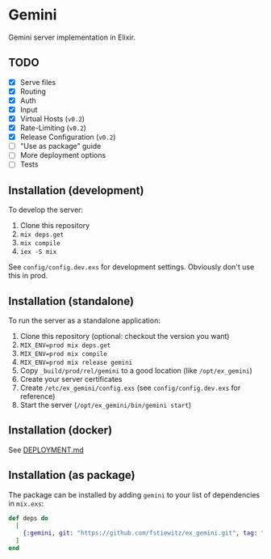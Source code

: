 # Gemini

Gemini server implementation in Elixir.

## TODO

- [x] Serve files
- [x] Routing
- [x] Auth
- [x] Input
- [x] Virtual Hosts (`v0.2`)
- [x] Rate-Limiting (`v0.2`)
- [x] Release Configuration (`v0.2`)
- [ ] "Use as package" guide
- [ ] More deployment options
- [ ] Tests

## Installation (development)

To develop the server:

1. Clone this repository
2. `mix deps.get`
3. `mix compile`
3. `iex -S mix`

See `config/config.dev.exs` for development settings.
Obviously don't use this in prod.

## Installation (standalone)

To run the server as a standalone application:

1. Clone this repository (optional: checkout the version you want)
2. `MIX_ENV=prod mix deps.get`
3. `MIX_ENV=prod mix compile`
4. `MIX_ENV=prod mix release gemini`
5. Copy `_build/prod/rel/gemini` to a good location (like `/opt/ex_gemini`)
6. Create your server certificates
7. Create `/etc/ex_gemini/config.exs` (see `config/config.dev.exs` for reference)
8. Start the server (`/opt/ex_gemini/bin/gemini start`)

## Installation (docker)

See [DEPLOYMENT.md](DEPLOYMENT.md)

## Installation (as package)

The package can be installed
by adding `gemini` to your list of dependencies in `mix.exs`:

```elixir
def deps do
  [
    {:gemini, git: "https://github.com/fstiewitz/ex_gemini.git", tag: "0.1"}
  ]
end
```

